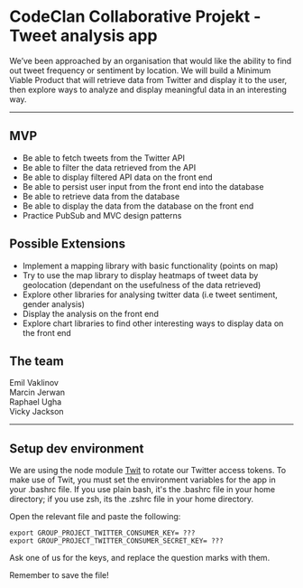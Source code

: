 # CodeClan Collaborative Projekt - Tweet analysis app

We’ve been approached by an organisation that would like the ability to find out tweet frequency or sentiment by location. We will build a Minimum Viable Product that will retrieve data from Twitter and display it to the user, then explore ways to analyze and display meaningful data in an interesting way.

***

## MVP 

* Be able to fetch tweets from the Twitter API   
* Be able to filter the data retrieved from the API   
* Be able to display filtered API data on the front end   
* Be able to persist user input from the front end into the database   
* Be able to retrieve data from the database   
* Be able to display the data from the database on the front end   
* Practice PubSub and MVC design patterns   
   
## Possible Extensions
   
* Implement a mapping library with basic functionality (points on map)   
* Try to use the map library to display heatmaps of tweet data by geolocation (dependant on the usefulness of the data retrieved)   
* Explore other libraries for analysing twitter data (i.e tweet sentiment, gender analysis)   
* Display the analysis on the front end   
* Explore chart libraries to find other interesting ways to display data on the front end   
   
## The team

Emil Vaklinov   
Marcin Jerwan   
Raphael Ugha   
Vicky Jackson   

***

## Setup dev environment

We are using the node module [Twit](https://www.npmjs.com/package/twit) to rotate our Twitter access tokens. To make use of Twit, you must set the environment variables for the app in your .bashrc file. If you use plain bash, it's the .bashrc file in your home directory; if you use zsh, its the .zshrc file in your home directory.

Open the relevant file and paste the following:

```
export GROUP_PROJECT_TWITTER_CONSUMER_KEY= ???
export GROUP_PROJECT_TWITTER_CONSUMER_SECRET_KEY= ???
```

Ask one of us for the keys, and replace the question marks with them.

Remember to save the file!